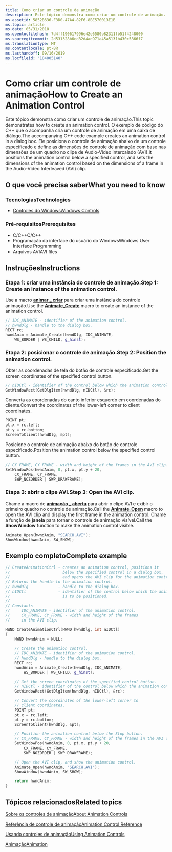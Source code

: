 ```yaml
---
title: Como criar um controle de animação
description: Este tópico demonstra como criar um controle de animação.
ms.assetid: 5852B636-F3D0-47A4-82F6-8BE570013E1B
ms.topic: article
ms.date: 05/31/2018
ms.openlocfilehash: 7d4ff190617996e42e6580b82311fb51f4248000
ms.sourcegitcommit: 2d531328b6ed82d4ad971a45a5131b430c5866f7
ms.translationtype: MT
ms.contentlocale: pt-BR
ms.lasthandoff: 09/16/2019
ms.locfileid: "104005140"
---
```

# <a name="how-to-create-an-animation-control"></a><span data-ttu-id="04d9f-103">Como criar um controle de animação</span><span class="sxs-lookup"><span data-stu-id="04d9f-103">How to Create an Animation Control</span></span>

<span data-ttu-id="04d9f-104">Este tópico demonstra como criar um controle de animação.</span><span class="sxs-lookup"><span data-stu-id="04d9f-104">This topic demonstrates how to create an animation control.</span></span> <span data-ttu-id="04d9f-105">O exemplo de código do C++ que o acompanha cria um controle de animação em uma caixa de diálogo.</span><span class="sxs-lookup"><span data-stu-id="04d9f-105">The accompanying C++ code example creates an animation control in a dialog box.</span></span> <span data-ttu-id="04d9f-106">Ele posiciona o controle de animação abaixo de um controle especificado e define as dimensões do controle de animação com base nas dimensões de um quadro no clipe de Audio-Video intercalado (AVI).</span><span class="sxs-lookup"><span data-stu-id="04d9f-106">It positions the animation control below a specified control, and sets the dimensions of the animation control based on the dimensions of a frame in the Audio-Video Interleaved (AVI) clip.</span></span>

## <a name="what-you-need-to-know"></a><span data-ttu-id="04d9f-107">O que você precisa saber</span><span class="sxs-lookup"><span data-stu-id="04d9f-107">What you need to know</span></span>

### <a name="technologies"></a><span data-ttu-id="04d9f-108">Tecnologias</span><span class="sxs-lookup"><span data-stu-id="04d9f-108">Technologies</span></span>

-   [<span data-ttu-id="04d9f-109">Controles do Windows</span><span class="sxs-lookup"><span data-stu-id="04d9f-109">Windows Controls</span></span>](window-controls.md)

### <a name="prerequisites"></a><span data-ttu-id="04d9f-110">Pré-requisitos</span><span class="sxs-lookup"><span data-stu-id="04d9f-110">Prerequisites</span></span>

-   <span data-ttu-id="04d9f-111">C/C++</span><span class="sxs-lookup"><span data-stu-id="04d9f-111">C/C++</span></span>
-   <span data-ttu-id="04d9f-112">Programação da interface do usuário do Windows</span><span class="sxs-lookup"><span data-stu-id="04d9f-112">Windows User Interface Programming</span></span>
-   <span data-ttu-id="04d9f-113">Arquivos AVI</span><span class="sxs-lookup"><span data-stu-id="04d9f-113">AVI files</span></span>

## <a name="instructions"></a><span data-ttu-id="04d9f-114">Instruções</span><span class="sxs-lookup"><span data-stu-id="04d9f-114">Instructions</span></span>

### <a name="step-1-create-an-instance-of-the-animation-control"></a><span data-ttu-id="04d9f-115">Etapa 1: criar uma instância do controle de animação.</span><span class="sxs-lookup"><span data-stu-id="04d9f-115">Step 1: Create an instance of the animation control.</span></span>

<span data-ttu-id="04d9f-116">Use a macro [**animar \_ criar**](/windows/desktop/api/Commctrl/nf-commctrl-animate_create) para criar uma instância do controle animação.</span><span class="sxs-lookup"><span data-stu-id="04d9f-116">Use the [**Animate\_Create**](/windows/desktop/api/Commctrl/nf-commctrl-animate_create) macro to create an instance of the animation control.</span></span>


```C++
// IDC_ANIMATE - identifier of the animation control. 
// hwndDlg - handle to the dialog box.
RECT rc;
hwndAnim = Animate_Create(hwndDlg, IDC_ANIMATE, 
    WS_BORDER | WS_CHILD, g_hinst); 
```



### <a name="step-2-position-the-animation-control"></a><span data-ttu-id="04d9f-117">Etapa 2: posicionar o controle de animação.</span><span class="sxs-lookup"><span data-stu-id="04d9f-117">Step 2: Position the animation control.</span></span>

<span data-ttu-id="04d9f-118">Obter as coordenadas de tela do botão de controle especificado.</span><span class="sxs-lookup"><span data-stu-id="04d9f-118">Get the screen coordinates of the specified control button.</span></span>


```C++
// nIDCtl - identifier of the control below which the animation control is to be positioned.
GetWindowRect(GetDlgItem(hwndDlg, nIDCtl), &rc); 
```



<span data-ttu-id="04d9f-119">Converta as coordenadas do canto inferior esquerdo em coordenadas do cliente.</span><span class="sxs-lookup"><span data-stu-id="04d9f-119">Convert the coordinates of the lower-left corner to client coordinates.</span></span>


```C++
POINT pt;
pt.x = rc.left; 
pt.y = rc.bottom; 
ScreenToClient(hwndDlg, &pt); 
```



<span data-ttu-id="04d9f-120">Posicione o controle de animação abaixo do botão de controle especificado.</span><span class="sxs-lookup"><span data-stu-id="04d9f-120">Position the animation control below the specified control button.</span></span>


```C++
// CX_FRAME, CY_FRAME - width and height of the frames in the AVI clip.      
SetWindowPos(hwndAnim, 0, pt.x, pt.y + 20, 
    CX_FRAME, CY_FRAME, 
    SWP_NOZORDER | SWP_DRAWFRAME);
```



### <a name="step-3-open-the-avi-clip"></a><span data-ttu-id="04d9f-121">Etapa 3: abrir o clipe AVI.</span><span class="sxs-lookup"><span data-stu-id="04d9f-121">Step 3: Open the AVI clip.</span></span>

<span data-ttu-id="04d9f-122">Chame a macro de [**animação \_ aberta**](/windows/desktop/api/Commctrl/nf-commctrl-animate_open) para abrir o clipe AVI e exibir o primeiro quadro no controle de animação.</span><span class="sxs-lookup"><span data-stu-id="04d9f-122">Call the [**Animate\_Open**](/windows/desktop/api/Commctrl/nf-commctrl-animate_open) macro to open the AVI clip and display the first frame in the animation control.</span></span> <span data-ttu-id="04d9f-123">Chame a função de **janela** para tornar o controle de animação visível.</span><span class="sxs-lookup"><span data-stu-id="04d9f-123">Call the **ShowWindow** function to make the animation control visible.</span></span>


```C++
Animate_Open(hwndAnim, "SEARCH.AVI"); 
ShowWindow(hwndAnim, SW_SHOW); 
```



## <a name="complete-example"></a><span data-ttu-id="04d9f-124">Exemplo completo</span><span class="sxs-lookup"><span data-stu-id="04d9f-124">Complete example</span></span>


```C++
// CreateAnimationCtrl - creates an animation control, positions it 
//                       below the specified control in a dialog box, 
//                       and opens the AVI clip for the animation control. 
// Returns the handle to the animation control. 
// hwndDlg             - handle to the dialog box. 
// nIDCtl              - identifier of the control below which the animation control 
//                       is to be positioned. 
// 
// Constants 
//     IDC_ANIMATE - identifier of the animation control. 
//     CX_FRAME, CY_FRAME - width and height of the frames 
//     in the AVI clip. 

HWND CreateAnimationCtrl(HWND hwndDlg, int nIDCtl) 
{ 
    HWND hwndAnim = NULL;    
    
    // Create the animation control.
    // IDC_ANIMATE - identifier of the animation control. 
    // hwndDlg - handle to the dialog box.
    RECT rc;
    hwndAnim = Animate_Create(hwndDlg, IDC_ANIMATE, 
        WS_BORDER | WS_CHILD, g_hinst); 

    // Get the screen coordinates of the specified control button.
    // nIDCtl - identifier of the control below which the animation control is to be positioned.
    GetWindowRect(GetDlgItem(hwndDlg, nIDCtl), &rc); 

    // Convert the coordinates of the lower-left corner to 
    // client coordinates.
    POINT pt;
    pt.x = rc.left; 
    pt.y = rc.bottom; 
    ScreenToClient(hwndDlg, &pt); 

    // Position the animation control below the Stop button.
    // CX_FRAME, CY_FRAME - width and height of the frames in the AVI clip.      
    SetWindowPos(hwndAnim, 0, pt.x, pt.y + 20, 
        CX_FRAME, CY_FRAME, 
        SWP_NOZORDER | SWP_DRAWFRAME);

    // Open the AVI clip, and show the animation control.
    Animate_Open(hwndAnim, "SEARCH.AVI"); 
    ShowWindow(hwndAnim, SW_SHOW); 

    return hwndAnim; 
} 
```



## <a name="related-topics"></a><span data-ttu-id="04d9f-125">Tópicos relacionados</span><span class="sxs-lookup"><span data-stu-id="04d9f-125">Related topics</span></span>

<dl> <dt>

[<span data-ttu-id="04d9f-126">Sobre os controles de animação</span><span class="sxs-lookup"><span data-stu-id="04d9f-126">About Animation Controls</span></span>](animation-control-overview.md)
</dt> <dt>

[<span data-ttu-id="04d9f-127">Referência de controle de animação</span><span class="sxs-lookup"><span data-stu-id="04d9f-127">Animation Control Reference</span></span>](bumper-animation-animation-control-reference.md)
</dt> <dt>

[<span data-ttu-id="04d9f-128">Usando controles de animação</span><span class="sxs-lookup"><span data-stu-id="04d9f-128">Using Animation Controls</span></span>](using-animation-control.md)
</dt> <dt>

[<span data-ttu-id="04d9f-129">Animação</span><span class="sxs-lookup"><span data-stu-id="04d9f-129">Animation</span></span>](animation-control-reference.md)
</dt> </dl>

 

 




